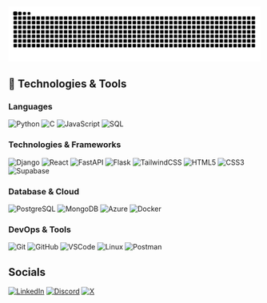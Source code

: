 <picture>
  <source media="(prefers-color-scheme: dark)" srcset="https://raw.githubusercontent.com/AdarsHH30/AdarsHH30/output/github-contribution-grid-snake-dark.svg" />
  <source media="(prefers-color-scheme: light)" srcset="https://raw.githubusercontent.com/AdarsHH30/AdarsHH30/output/github-contribution-grid-snake.svg" />
  <img alt="GitHub Snake" src="https://raw.githubusercontent.com/AdarsHH30/AdarsHH30/output/github-contribution-grid-snake.svg" />
</picture>

## 🚀 Technologies & Tools

### Languages

![Python](https://img.shields.io/badge/python-black?style=flat-square&logo=python)
![C](https://img.shields.io/badge/c-black?style=flat-square&logo=c)
![JavaScript](https://img.shields.io/badge/javascript-black?style=flat-square&logo=javascript)
![SQL](https://img.shields.io/badge/sql-black?style=flat-square&logo=postgresql)

### Technologies & Frameworks

![Django](https://img.shields.io/badge/django-black?style=flat-square&logo=django)
![React](https://img.shields.io/badge/react-black?style=flat-square&logo=react)
![FastAPI](https://img.shields.io/badge/fastapi-black?style=flat-square&logo=fastapi)
![Flask](https://img.shields.io/badge/flask-black?style=flat-square&logo=flask)
![TailwindCSS](https://img.shields.io/badge/tailwindcss-black?style=flat-square&logo=tailwindcss)
![HTML5](https://img.shields.io/badge/html5-black?style=flat-square&logo=html5)
![CSS3](https://img.shields.io/badge/css3-black?style=flat-square&logo=css3)
![Supabase](https://img.shields.io/badge/supabase-black?style=flat-square&logo=supabase)

### Database & Cloud

![PostgreSQL](https://img.shields.io/badge/postgresql-black?style=flat-square&logo=postgresql)
![MongoDB](https://img.shields.io/badge/mongodb-black?style=flat-square&logo=mongodb)
![Azure](https://img.shields.io/badge/azure-black?style=flat-square&logo=microsoftazure&logoColor=0078D4)
![Docker](https://img.shields.io/badge/docker-black?style=flat-square&logo=docker)

### DevOps & Tools

![Git](https://img.shields.io/badge/git-black?style=flat-square&logo=git)
![GitHub](https://img.shields.io/badge/github-black?style=flat-square&logo=github)
![VSCode](https://img.shields.io/badge/vscode-black?style=flat-square&logo=visual-studio-code&logoColor=007ACC)
![Linux](https://img.shields.io/badge/linux-black?style=flat-square&logo=linux)
![Postman](https://img.shields.io/badge/postman-black?style=flat-square&logo=postman)

## Socials

[![LinkedIn](https://img.shields.io/badge/LinkedIn-%230077B5.svg?logo=linkedin&logoColor=white)](https://linkedin.com/in/adarsh-hegde-b48502283)
[![Discord](https://img.shields.io/badge/Discord-%237289DA.svg?logo=discord&logoColor=white)](https://discord.gg/adarsh4572)
[![X](https://img.shields.io/badge/X-%23000000.svg?logo=X&logoColor=white)](https://x.com/Adarsh13673751)
